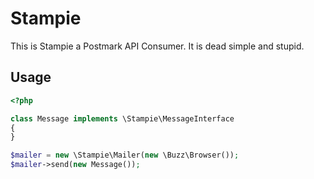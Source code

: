 # Stampie 

This is Stampie a Postmark API Consumer. It is dead simple and stupid.

## Usage

``` php
<?php

class Message implements \Stampie\MessageInterface
{
}

$mailer = new \Stampie\Mailer(new \Buzz\Browser());
$mailer->send(new Message());
```
